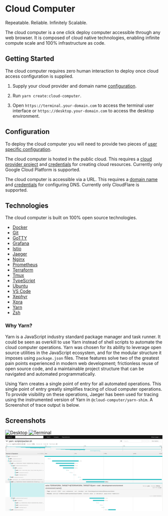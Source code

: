 # Cloud Computer

Repeatable. Reliable. Infinitely Scalable.

The cloud computer is a one click deploy computer accessible through any web browser. It is composed of cloud native technologies, enabling infinite compute scale and 100% infrastructure as code.

## Getting Started

The cloud computer requires zero human interaction to deploy once cloud access configuration is supplied.

1. Supply your cloud provider and domain name [configuration](#configuration).

2. Run `yarn create:cloud-computer`.

3. Open `https://terminal.your-domain.com` to access the terminal user interface or `https://desktop.your-domain.com` to access the desktop environment.

## Configuration

To deploy the cloud computer you will need to provide two pieces of [user specific configuration](infrastructure/cloud-computer/scripts/environment.sh).

The cloud computer is hosted in the public cloud. This requires a [cloud provider project](infrastructure/cloud-computer/scripts/environment.sh#L4) and [credentials](infrastructure/credentials/cloud-provider.json) for creating cloud resources. Currently only Google Cloud Platform is supported.

The cloud computer is accessible via a URL. This requires a [domain name](infrastructure/cloud-computer/scripts/environment.sh#L14) and [credentials](infrastructure/credentials/scripts/environment.sh#L6) for configuring DNS. Currently only CloudFlare is supported.

## Technologies

The cloud computer is built on 100% open source technologies.

- [Docker](https://github.com/docker/docker-ce)
- [Git](https://github.com/git/git)
- [GoTTY](https://github.com/yudai/gotty)
- [Grafana](https://github.com/grafana/grafana)
- [Istio](https://github.com/istio/istio)
- [Jaeger](https://github.com/jaegertracing/jaeger)
- [Nginx](https://github.com/nginx/nginx)
- [Prometheus](https://github.com/prometheus/prometheus)
- [Terraform](https://github.com/hashicorp/terraform)
- [Tmux](https://github.com/tmux/tmux)
- [TypeScript](https://github.com/Microsoft/TypeScript)
- [Ubuntu](https://github.com/ubuntu)
- [VS Code](https://github.com/codercom/code-server)
- [Xephyr](https://www.freedesktop.org/wiki/Software/Xephyr)
- [Xpra](https://github.com/svn2github/Xpra)
- [Yarn](https://github.com/cloud-computer/yarn)
- [Zsh](https://github.com/zsh-users/zsh)

### Why Yarn?

Yarn is a JavaScript industry standard package manager and task runner. It could be seen as overkill to use Yarn instead of shell scripts to automate the cloud computer operations. Yarn was chosen for its ability to leverage open source utilities in the JavaScript ecosystem, and for the modular structure it imposes using `package.json` files. These features solve two of the greatest pain points experienced in modern web development; frictionless reuse of open source code, and a maintainable project structure that can be navigated and automated programmatically.

Using Yarn creates a single point of entry for all automated operations. This single point of entry greatly simplifies tracing of cloud computer operations. To provide visibility on these operations, Jaeger has been used for tracing using the instrumented version of Yarn in `@cloud-computer/yarn-shim`. A Screenshot of trace output is below.

## Screenshots

![Desktop](https://user-images.githubusercontent.com/1094600/56347945-c2dc7900-6208-11e9-8ed2-0bbff2fee6a8.png)
![Terminal](https://user-images.githubusercontent.com/1094600/56299607-b2c88900-6177-11e9-912b-40ea25d690e3.png)
![Jaeger](https://raw.githubusercontent.com/kawing-ho/kawing-ho.github.io/master/assets/images/startup-yarn-2.png)
